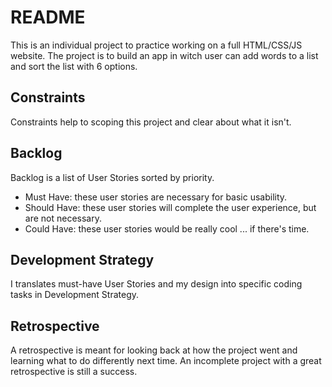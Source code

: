# README

This is an individual project to practice working on a full HTML/CSS/JS website. The project is to build an app in witch user can add words to a list and sort the list with 6 options.

## Constraints

Constraints help to scoping this project and clear about what it isn't.

## Backlog

Backlog is a list of User Stories sorted by priority. 
  - Must Have: these user stories are necessary for basic usability.
  - Should Have: these user stories will complete the user experience, but are not necessary.
  - Could Have: these user stories would be really cool ... if there's time.
  
## Development Strategy

I translates must-have User Stories and my design into specific coding tasks in Development Strategy.

## Retrospective

A retrospective is meant for looking back at how the project went and learning what to do differently next time. An incomplete project with a great retrospective is still a success.